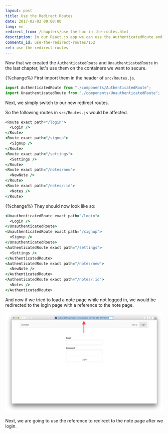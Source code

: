 ```yaml
---
layout: post
title: Use the Redirect Routes
date: 2017-02-03 00:00:00
lang: en
redirect_from: /chapters/use-the-hoc-in-the-routes.html
description: In our React.js app we can use the AuthenticatedRoute and UnauthenticatedRoute in place of the Routes that we want secured. We’ll do this inside React Router v4’s Switch component.
comments_id: use-the-redirect-routes/152
ref: use-the-redirect-routes
---
```


Now that we created the `AuthenticatedRoute` and `UnauthenticatedRoute` in the last chapter, let's use them on the containers we want to secure.

{%change%} First import them in the header of `src/Routes.js`.

``` javascript
import AuthenticatedRoute from "./components/AuthenticatedRoute";
import UnauthenticatedRoute from "./components/UnauthenticatedRoute";
```

Next, we simply switch to our new redirect routes.

So the following routes in `src/Routes.js` would be affected.

``` coffee
<Route exact path="/login">
  <Login />
</Route>
<Route exact path="/signup">
  <Signup />
</Route>
<Route exact path="/settings">
  <Settings />
</Route>
<Route exact path="/notes/new">
  <NewNote />
</Route>
<Route exact path="/notes/:id">
  <Notes />
</Route>
```

{%change%} They should now look like so:

``` coffee
<UnauthenticatedRoute exact path="/login">
  <Login />
</UnauthenticatedRoute>
<UnauthenticatedRoute exact path="/signup">
  <Signup />
</UnauthenticatedRoute>
<AuthenticatedRoute exact path="/settings">
  <Settings />
</AuthenticatedRoute>
<AuthenticatedRoute exact path="/notes/new">
  <NewNote />
</AuthenticatedRoute>
<AuthenticatedRoute exact path="/notes/:id">
  <Notes />
</AuthenticatedRoute>
```

And now if we tried to load a note page while not logged in, we would be redirected to the login page with a reference to the note page.

![Note page redirected to login screenshot](/assets/note-page-redirected-to-login.png)

Next, we are going to use the reference to redirect to the note page after we login.
